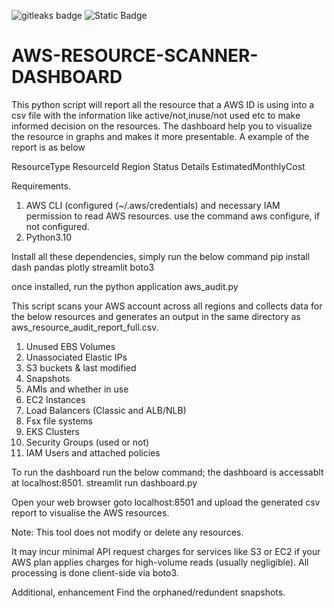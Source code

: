<img alt="gitleaks badge" src="https://img.shields.io/badge/protected%20by-gitleaks-blue"> ![Static Badge](https://img.shields.io/badge/Devops-Deepak%20Venkatram-Green)

# AWS-RESOURCE-SCANNER-DASHBOARD
This python script will report all the resource that a AWS ID is using into a csv file with the information like active/not,inuse/not used etc to make informed decision on the resources. The dashboard help you to visualize the resource in graphs and makes it more presentable. A example of the report is as below

ResourceType	ResourceId	Region	Status	Details	EstimatedMonthlyCost

Requirements.
1. AWS CLI (configured (~/.aws/credentials) and necessary IAM permission to read AWS resources. use the command aws configure, if not configured.
2. Python3.10

Install all these dependencies, simply run the below command
pip install dash pandas plotly streamlit boto3

once installed, run the python application
aws_audit.py

This script scans your AWS account across all regions and collects data for the below resources and generates an output in the same directory as aws_resource_audit_report_full.csv.
1. Unused EBS Volumes
2. Unassociated Elastic IPs
3. S3 buckets & last modified
4. Snapshots
5. AMIs and whether in use
6. EC2 Instances
7. Load Balancers (Classic and ALB/NLB)
8. Fsx file systems
9. EKS Clusters
10. Security Groups (used or not)
11. IAM Users and attached policies

To run the dashboard run the below command; the dashboard is accessablt at localhost:8501.
streamlit run dashboard.py

Open your web browser goto localhost:8501 and upload the generated csv report to visualise the AWS resources.

Note:
This tool does not modify or delete any resources.

It may incur minimal API request charges for services like S3 or EC2 if your AWS plan applies charges for high-volume reads (usually negligible).
All processing is done client-side via boto3.

Additional, enhancement
Find the orphaned/redundent snapshots.
